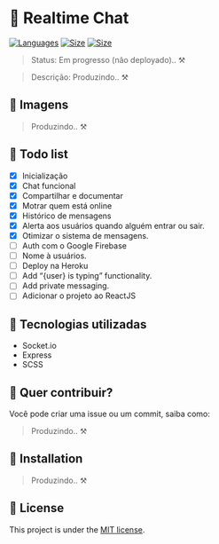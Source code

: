 # 💬 Realtime Chat

[![Languages](https://img.shields.io/github/languages/count/nkkfu/realtime-chat?style=flat-square)](#) [![Size](https://img.shields.io/github/repo-size/nkkfu/realtime-chat?style=flat-square)]() [![Size](https://img.shields.io/github/license/nkkfu/realtime-chat?style=flat-square)]()

> Status: Em progresso (não deployado).. ⚒️

> Descrição: Produzindo.. ⚒️

## 📸 Imagens

> Produzindo.. ⚒️

## 📑 Todo list

- [x] Inicialização
- [x] Chat funcional
- [x] Compartilhar e documentar
- [x] Motrar quem está online
- [x] Histórico de mensagens
- [x] Alerta aos usuários quando alguém entrar ou sair.
- [x] Otimizar o sistema de mensagens.
- [ ] Auth com o Google Firebase
- [ ] Nome à usuários.
- [ ] Deploy na Heroku
- [ ] Add “{user} is typing” functionality.
- [ ] Add private messaging.
- [ ] Adicionar o projeto ao ReactJS

## 🚀 Tecnologias utilizadas

- Socket.io
- Express
- SCSS

## 🤝 Quer contribuir?

Você pode criar uma issue ou um commit, saiba como:
> Produzindo.. ⚒️

## 👷 Installation

> Produzindo.. ⚒️

## 📕 License

This project is under the [MIT license](https://github.com/NKKFu/realtime-chat/blob/master/LICENSE).
